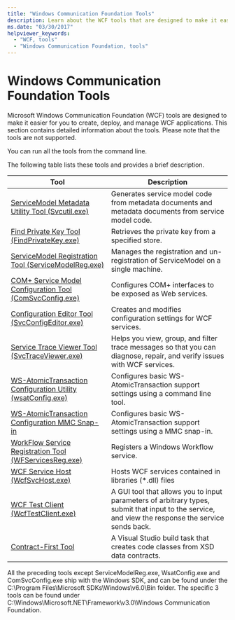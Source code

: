 ```yaml
---
title: "Windows Communication Foundation Tools"
description: Learn about the WCF tools that are designed to make it easier for you to create, deploy, and manage WCF applications. Run these tools from a command prompt.
ms.date: "03/30/2017"
helpviewer_keywords:
  - "WCF, tools"
  - "Windows Communication Foundation, tools"
---
```

# Windows Communication Foundation Tools

Microsoft Windows Communication Foundation (WCF) tools are designed to make it easier for you to create, deploy, and manage WCF applications. This section contains detailed information about the tools. Please note that the tools are not supported.

 You can run all the tools from the command line.

 The following table lists these tools and provides a brief description.

|Tool|Description|
|----------|-----------------|
|[ServiceModel Metadata Utility Tool (Svcutil.exe)](servicemodel-metadata-utility-tool-svcutil-exe.md)|Generates service model code from metadata documents and metadata documents from service model code.|
|[Find Private Key Tool (FindPrivateKey.exe)](find-private-key-tool-findprivatekey-exe.md)|Retrieves the private key from a specified store.|
|[ServiceModel Registration Tool (ServiceModelReg.exe)](servicemodelreg-exe.md)|Manages the registration and un-registration of ServiceModel on a single machine.|
|[COM+ Service Model Configuration Tool (ComSvcConfig.exe)](com-service-model-configuration-tool-comsvcconfig-exe.md)|Configures COM+ interfaces to be exposed as Web services.|
|[Configuration Editor Tool (SvcConfigEditor.exe)](configuration-editor-tool-svcconfigeditor-exe.md)|Creates and modifies configuration settings for WCF services.|
|[Service Trace Viewer Tool (SvcTraceViewer.exe)](service-trace-viewer-tool-svctraceviewer-exe.md)|Helps you view, group, and filter trace messages so that you can diagnose, repair, and verify issues with WCF services.|
|[WS-AtomicTransaction Configuration Utility (wsatConfig.exe)](ws-atomictransaction-configuration-utility-wsatconfig-exe.md)|Configures basic WS-AtomicTransaction support settings using a command line tool.|
|[WS-AtomicTransaction Configuration MMC Snap-in](ws-atomictransaction-configuration-mmc-snap-in.md)|Configures basic WS-AtomicTransaction support settings using a MMC snap-in.|
|[WorkFlow Service Registration Tool (WFServicesReg.exe)](workflow-service-registration-tool-wfservicesreg-exe.md)|Registers a Windows Workflow service.|
|[WCF Service Host (WcfSvcHost.exe)](wcf-service-host-wcfsvchost-exe.md)|Hosts WCF services contained in libraries (*.dll) files|
|[WCF Test Client (WcfTestClient.exe)](wcf-test-client-wcftestclient-exe.md)|A GUI tool that allows you to input parameters of arbitrary types, submit that input to the service, and view the response the service sends back.|
|[Contract-First Tool](contract-first-tool.md)|A Visual Studio build task that creates code classes from XSD data contracts.|

 All the preceding tools except ServiceModelReg.exe, WsatConfig.exe and ComSvcConfig.exe ship with the Windows SDK, and can be found under the C:\Program Files\Microsoft SDKs\Windows\v6.0\Bin folder.  The specific 3 tools can be found under C:\Windows\Microsoft.NET\Framework\v3.0\Windows Communication Foundation.
